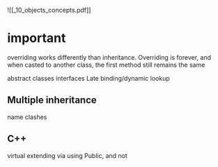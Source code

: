 ![[_10_objects_concepts.pdf]]


# important
overriding works differently than inheritance. Overriding is forever, and when casted to another class, the first method still remains the same

abstract classes
interfaces
Late binding/dynamic lookup


## Multiple inheritance
name clashes

## C++
virtual
extending via using Public, and not